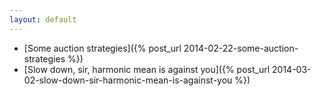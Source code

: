 ```yaml
---
layout: default
---
```


- [Some auction strategies]({% post_url 2014-02-22-some-auction-strategies %})
- [Slow down, sir, harmonic mean is against you]({% post_url 2014-03-02-slow-down-sir-harmonic-mean-is-against-you %})

